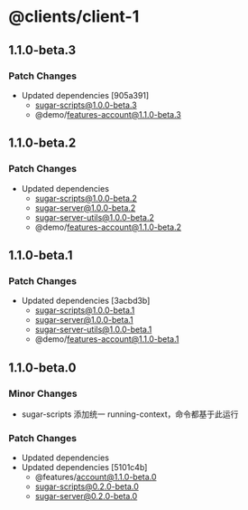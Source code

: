 # @clients/client-1

## 1.1.0-beta.3

### Patch Changes

- Updated dependencies [905a391]
  - sugar-scripts@1.0.0-beta.3
  - @demo/features-account@1.1.0-beta.3

## 1.1.0-beta.2

### Patch Changes

- Updated dependencies
  - sugar-scripts@1.0.0-beta.2
  - sugar-server@1.0.0-beta.2
  - sugar-server-utils@1.0.0-beta.2
  - @demo/features-account@1.1.0-beta.2

## 1.1.0-beta.1

### Patch Changes

- Updated dependencies [3acbd3b]
  - sugar-scripts@1.0.0-beta.1
  - sugar-server@1.0.0-beta.1
  - sugar-server-utils@1.0.0-beta.1
  - @demo/features-account@1.1.0-beta.1

## 1.1.0-beta.0

### Minor Changes

- sugar-scripts 添加统一 running-context，命令都基于此运行

### Patch Changes

- Updated dependencies
- Updated dependencies [5101c4b]
  - @features/account@1.1.0-beta.0
  - sugar-scripts@0.2.0-beta.0
  - sugar-server@0.2.0-beta.0
